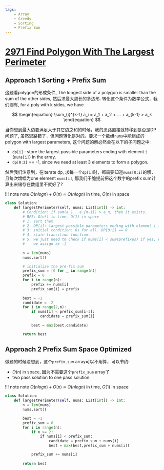 ```yaml
---
tags:
    - Array
    - Greedy
    - Sorting
    - Prefix Sum
---
```


# [2971 Find Polygon With The Largest Perimeter](https://leetcode.com/problems/find-polygon-with-the-largest-perimeter/description/?envType=daily-question&envId=2024-02-15)


## Approach 1 Sorting + Prefix Sum

这题看polygon的形成条件, The longest side of a polygon is smaller than the sum of the other sides, 然后求最大周长的多边形. 转化这个条件为数学公式，我们则有, for a poly with k sides, we have

$$
\begin{equation}
\sum_{i}^{k-1} a_i = a_1 + a_2 + ... + a_{k-1} > a_k
\end{equation}
$$

当你想到最大边要满足大于其它边之和的时候，我的思路直接就转移到是否是DP问题了, 虽然思路错了，但问题转化是对的。要求一个数组`nums`中能组成的polygon with largest parameters, 这个问题的解必然会在以下的子问题之中:

- `dp[i]` : store the largest possible parameters ending with element `i` (`nums[i]`) in the array. 
- `dp[0:2]` == -1, since we need at least 3 elements to form a polygon.

然后我们注意到，在iterate dp, 求每一个`dp[i]`时，都需要知道`nums[0:i]`的解，且每次增幅为one element `nums[i]`, 那我们干脆提前把这个数字的prefix sum计算出来储存在数组里不就好了?

!!! note note
    $O(nlogn) + O(n) \approx O(nlogn)$ in time, $O(n)$ in space

```python
class Solution:
    def largestPerimeter(self, nums: List[int]) -> int:
        # Condition: if sum(a_1...a_{n-1}) > a_n, then it exists.
        # BFS: O(n!) in time, O(1) in space
        # 1. sort them
        # 2. DP[i]: largest possible parameters ending with element i in the array
        # 3. initial condition: 0s for all. DP[0:2] == 0
        # 4. state transition function:
        # 5. we just need to check if nums[i] < sum(prefixes) if yes, output, if no
        #    we assign as -1
        
        n = len(nums)
        nums.sort()

        # initialize the pre-fix sum
        prefix_sum = [0 for _ in range(n)]
        prefix = 0
        for i in range(n):
            prefix += nums[i]
            prefix_sum[i] = prefix
        
        best = -1
        candidate = -2
        for i in range(2,n):
            if nums[i] < prefix_sum[i-1]:
                candidate = prefix_sum[i]
            
            best = max(best,candidate)

        return best
```

## Approach 2 Prefix Sum Space Optimized

做题的时候没想到，这个`prefix_sum` array可以不用算，可以节约:

- $O(n)$ in space, 因为不需要这个`prefix_sum` array了
- two pass solution to one pass solution

!!! note note
    $O(nlogn) + O(n) \approx O(nlogn)$ in time, $O(1)$ in space


```python
class Solution:
    def largestPerimeter(self, nums: List[int]) -> int:
        n = len(nums)
        nums.sort()

        best = -1
        prefix_sum = 0
        for i in range(n):
            if n >= 2:
                if nums[i] < prefix_sum:
                    candidate = prefix_sum + nums[i]
                    best = max(best,prefix_sum + nums[i])

            prefix_sum += nums[i]
        
        return best
```
